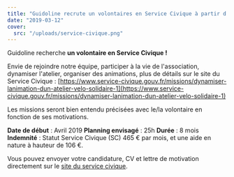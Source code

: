 ```yaml
---
title: "Guidoline recrute un volontaires en Service Civique à partir d'avril !"
date: "2019-03-12"
cover:
  src: "/uploads/service-civique.png"
---
```


Guidoline recherche **un volontaire en Service Civique !**

Envie de rejoindre notre équipe, participer à la vie de l'association, dynamiser l'atelier, organiser des animations, plus de détails sur le site du Service Civique : [https://www.service-civique.gouv.fr/missions/dynamiser-lanimation-dun-atelier-velo-solidaire-1](https://www.service-civique.gouv.fr/missions/dynamiser-lanimation-dun-atelier-velo-solidaire-1)

Les missions seront bien entendu précisées avec le/la volontaire en fonction de ses motivations.

**Date de début** : Avril 2019 **Planning envisagé** : 25h **Durée** : 8 mois **Indemnité** : Statut Service Civique (SC) 465 € par mois, et une aide en nature à hauteur de 106 €.

Vous pouvez envoyer votre candidature, CV et lettre de motivation directement sur le [site du service civique](https://www.service-civique.gouv.fr/missions/dynamiser-lanimation-dun-atelier-velo-solidaire-1).

